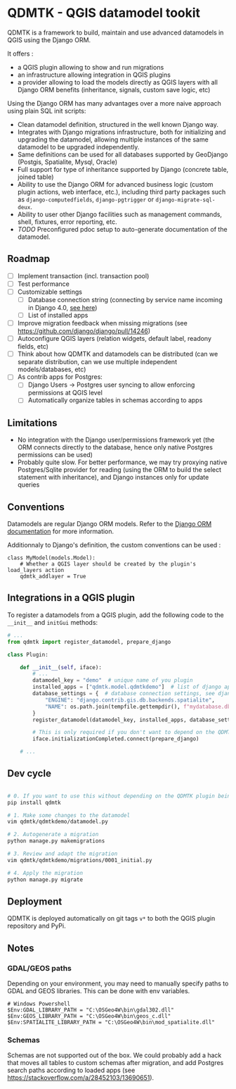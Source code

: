 # QDMTK - QGIS datamodel tookit

QDMTK is a framework to build, maintain and use advanced datamodels in QGIS using the Django ORM.

It offers :
- a QGIS plugin allowing to show and run migrations
- an infrastructure allowing integration in QGIS plugins
- a provider allowing to load the models directly as QGIS layers with all Django ORM benefits (inheritance, signals, custom save logic, etc)


Using the Django ORM has many advantages over a more naive approach using plain SQL init scripts:

- Clean datamodel definition, structured in the well known Django way.
- Integrates with Django migrations infrastructure, both for initializing and upgrading the datamodel, allowing multiple instances of the same datamodel to be upgraded independently.
- Same definitions can be used for all databases supported by GeoDjango (Postgis, Spatialite, Mysql, Oracle)
- Full support for type of inheritance supported by Django (concrete table, joined table)
- Ability to use the Django ORM for advanced business logic (custom plugin actions, web interface, etc.), including third party packages such as `django-computedfields`, `django-pgtrigger` or `django-migrate-sql-deux`.
- Ability to user other Django facilities such as management commands, shell, fixtures, error reporting, etc.
- *TODO* Preconfigured pdoc setup to auto-generate documentation of the datamodel.


## Roadmap

- [ ] Implement transaction (incl. transaction pool)
- [ ] Test performance
- [ ] Customizable settings
  - [ ] Database connection string (connecting by service name incoming in Django 4.0, [see here](https://docs.djangoproject.com/en/dev/releases/4.0/#django-contrib-postgres))
  - [ ] List of installed apps
- [ ] Improve migration feedback when missing migrations (see https://github.com/django/django/pull/14246)
- [ ] Autoconfigure QGIS layers (relation widgets, default label, readony fields, etc)
- [ ] Think about how QDMTK and datamodels can be distributed (can we separate distribution, can we use multiple independent models/databases, etc)
- [ ] As contrib apps for Postgres:
  - [ ] Django Users -> Postgres user syncing to allow enforcing permissions at QGIS level
  - [ ] Automatically organize tables in schemas according to apps

## Limitations

- No integration with the Django user/permissions framework yet (the ORM connects directly to the database, hence only native Postgres permissions can be used)
- Probably quite slow. For better performance, we may try proxying native Postgres/Sqlite provider for reading (using the ORM to build the select statement with inheritance), and Django instances only for update queries

## Conventions

Datamodels are regular Django ORM models. Refer to the [Django ORM documentation](https://docs.djangoproject.com/en/3.2/topics/db/models/) for more information.

Additionnaly to Django's definition, the custom conventions can be used :

```
class MyModel(models.Model):
    # Whether a QGIS layer should be created by the plugin's load_layers action
    qdmtk_addlayer = True
```

## Integrations in a QGIS plugin

To register a datamodels from a QGIS plugin, add the following code to the `__init__` and `initGui` methods:

```python
# ...
from qdmtk import register_datamodel, prepare_django

class Plugin:

    def __init__(self, iface):
        # ...
        datamodel_key = "demo"  # unique name of you plugin
        installed_apps = ["qdmtk.model.qdmtkdemo"]  # list of django apps, see django settings docs
        database_settings = {  # database connection settings, see django settings docs
            "ENGINE": "django.contrib.gis.db.backends.spatialite",
            "NAME": os.path.join(tempfile.gettempdir(), f"mydatabase.db"),
        }
        register_datamodel(datamodel_key, installed_apps, database_settings)

        # This is only required if you don't want to depend on the QDMTK plugin
        iface.initializationCompleted.connect(prepare_django)

    # ...
```

## Dev cycle

```bash

# 0. If you want to use this without depending on the QDMTK plugin being installed (and/or outside of QGIS), we need to install qdmtk
pip install qdmtk

# 1. Make some changes to the datamodel
vim qdmtk/qdmtkdemo/datamodel.py

# 2. Autogenerate a migration
python manage.py makemigrations

# 3. Review and adapt the migration
vim qdmtk/qdmtkdemo/migrations/0001_initial.py

# 4. Apply the migration
python manage.py migrate
```

## Deployment

QDMTK is deployed automatically on git tags `v*` to both the QGIS plugin repository and PyPi.

## Notes

###

### GDAL/GEOS paths

Depending on your environment, you may need to manually specify paths to GDAL and GEOS libraries. This can be done with env variables.
```
# Windows Powershell
$Env:GDAL_LIBRARY_PATH = "C:\OSGeo4W\bin\gdal302.dll"
$Env:GEOS_LIBRARY_PATH = "C:\OSGeo4W\bin\geos_c.dll"
$Env:SPATIALITE_LIBRARY_PATH = "C:\OSGeo4W\bin\mod_spatialite.dll"
```

### Schemas

Schemas are not supported out of the box. We could probably add a hack that moves all tables to custom schemas after migration, and add Postgres search paths according to loaded apps (see https://stackoverflow.com/a/28452103/13690651).
